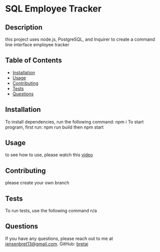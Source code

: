 # SQL Employee Tracker

## Description

this project uses node.js, PostgreSQL, and Inquirer to create a command line interface employee tracker

## Table of Contents
- [Installation](#installation)
- [Usage](#usage)
- [Contributing](#contributing)
- [Tests](#tests)
- [Questions](#questions)

## Installation
To install dependencies, run the following command:
npm i
To start program, first run:
npm run build
then
npm start
   
## Usage
to see how to use, please watch this [video](https://drive.google.com/file/d/1jXIHNaBibgpvQY1ZQDH-DHRDwadb1kkd/view?usp=sharing)

## Contributing 
please create your own branch

## Tests
To run tests, use the following command 
n/a
    
## Questions

If you have any questions, please reach out to me at 
[jensenbret13@gmail.com](mailto:jensenbret13@gmail.com).
GitHub: [bretaj](https://github.com/bretaj)
